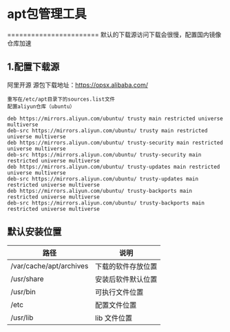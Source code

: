 # apt包管理工具
=======================
默认的下载源访问下载会很慢，配置国内镜像仓库加速

1.配置下载源
--------------
阿里开源 源包下载地址：https://opsx.alibaba.com/

    重写在/etc/apt目录下的sources.list文件
    配置aliyun仓库（ubuntu）

```
deb https://mirrors.aliyun.com/ubuntu/ trusty main restricted universe multiverse
deb-src https://mirrors.aliyun.com/ubuntu/ trusty main restricted universe multiverse
deb https://mirrors.aliyun.com/ubuntu/ trusty-security main restricted universe multiverse
deb-src https://mirrors.aliyun.com/ubuntu/ trusty-security main restricted universe multiverse
deb https://mirrors.aliyun.com/ubuntu/ trusty-updates main restricted universe multiverse
deb-src https://mirrors.aliyun.com/ubuntu/ trusty-updates main restricted universe multiverse
deb https://mirrors.aliyun.com/ubuntu/ trusty-backports main restricted universe multiverse
deb-src https://mirrors.aliyun.com/ubuntu/ trusty-backports main restricted universe multiverse
```

默认安装位置
----------

|路径|说明|
|----|----|
|/var/cache/apt/archives|下载的软件存放位置|
|/usr/share|安装后软件默认位置|
|/usr/bin|可执行文件位置|
|/etc|配置文件位置|
|/usr/lib|lib 文件位置|
